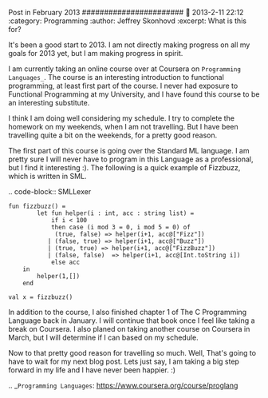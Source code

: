 Post in February 2013
#######################
:date: 2013-2-11 22:12
:category: Programming
:author: Jeffrey Skonhovd
:excerpt: What is this for?

It's been a good start to 2013. I am not directly making progress on all my goals for 2013 yet, but I am making progress in spirit.

I am currently taking an online course over at Coursera on `Programming Languages_`. The course is an interesting introduction to functional programming, at least first part of the course. I never had exposure to Functional Programming at my University, and I have found this course to be an interesting substitute.

I think I am doing well considering my schedule. I try to complete the homework on my weekends, when I am not travelling. But I have been travelling quite a bit on the weekends, for a pretty good reason.

The first part of this course is going over the Standard ML language. I am pretty sure I will never have to program in this Language as a professional, but I find it interesting :). The following is a quick example of Fizzbuzz, which is written in SML.

.. code-block:: SMLLexer

    fun fizzbuzz() =
            let fun helper(i : int, acc : string list) =
                if i < 100
                then case (i mod 3 = 0, i mod 5 = 0) of
                 (true, false) => helper(i+1, acc@["Fizz"])
               | (false, true) => helper(i+1, acc@["Buzz"])
               | (true, true) => helper(i+1, acc@["FizzBuzz"])
               | (false, false)  => helper(i+1, acc@[Int.toString i])
                else acc
        in
            helper(1,[])
        end
   
    val x = fizzbuzz()

In addition to the course, I also finished chapter 1 of The C Programming Language back in January. I will continue that book once I feel like taking a break on Coursera. I also planed on taking another course on Coursera in March, but I will determine if I can based on my schedule.

Now to that pretty good reason for travelling so much. Well, That's going to have to wait for my next blog post. Lets just say, I am taking a big step forward in my life and I have never been happier. :)


.. _`Programming Languages`: https://www.coursera.org/course/proglang
